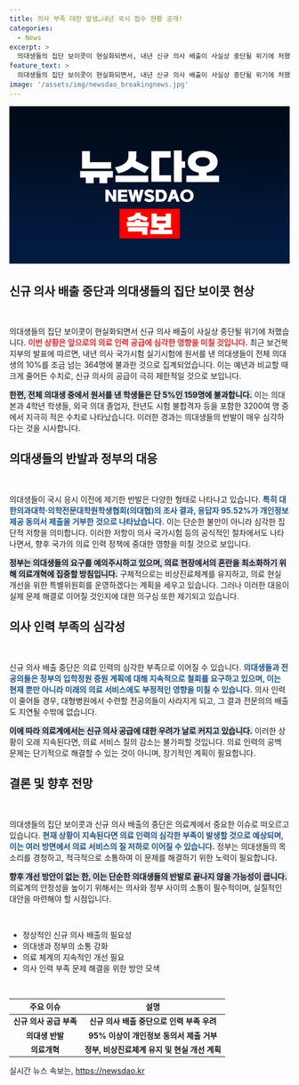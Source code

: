 ```yaml
---
title: 의사 부족 대란 발생…내년 국시 접수 현황 공개!
categories:
  - News
excerpt: >
  의대생들의 집단 보이콧이 현실화되면서, 내년 신규 의사 배출이 사실상 중단될 위기에 처했습니다. 국시 응시자는 전체의 10%에 불과하며, 정부의 의료 개혁에도 불구하고 의대생들의 요구는 여전히 받아들여지지 않고 있습니다.
feature_text: >
  의대생들의 집단 보이콧이 현실화되면서, 내년 신규 의사 배출이 사실상 중단될 위기에 처했습니다. 국시 응시자는 전체의 10%에 불과하며, 정부의 의료 개혁에도 불구하고 의대생들의 요구는 여전히 받아들여지지 않고 있습니다.
image: '/assets/img/newsdao_breakingnews.jpg'
---
```


<p><img src="/assets/img/newsdao_breakingnews.jpg" alt="pcversion 속보" /></p>

<h2 data-ke-size="size26">신규 의사 배출 중단과 의대생들의 집단 보이콧 현상</h2>

<p data-ke-size="size16">&nbsp;</p>

<p>의대생들의 집단 보이콧이 현실화되면서 신규 의사 배출이 사실상 중단될 위기에 처했습니다. <b><span style="color: #ee2323;">이번 상황은 앞으로의 의료 인력 공급에 심각한 영향을 미칠 것입니다.</span></b> 최근 보건복지부의 발표에 따르면, 내년 의사 국가시험 실기시험에 원서를 낸 의대생들이 전체 의대생의 10%를 조금 넘는 364명에 불과한 것으로 집계되었습니다. 이는 예년과 비교할 때 크게 줄어든 수치로, 신규 의사의 공급이 극히 제한적일 것으로 보입니다.</p>

<p><b><span style="background-color: #21538527;">한편, 전체 의대생 중에서 원서를 낸 학생들은 단 5%인 159명에 불과합니다.</span></b> 이는 의대 본과 4학년 학생들, 외국 의대 졸업자, 전년도 시험 불합격자 등을 포함한 3200여 명 중에서 지극히 적은 수치로 나타났습니다. 이러한 경과는 의대생들의 반발이 매우 심각하다는 것을 시사합니다.</p>

<h2 data-ke-size="size26">의대생들의 반발과 정부의 대응</h2>

<p data-ke-size="size16">&nbsp;</p>

<p>의대생들이 국시 응시 이전에 제기한 반발은 다양한 형태로 나타나고 있습니다. <b><span style="color: #1a5490;">특히 대한의과대학·의학전문대학원학생협회(의대협)의 조사 결과, 응답자 95.52%가 개인정보 제공 동의서 제출을 거부한 것으로 나타났습니다.</span></b> 이는 단순한 불만이 아니라 심각한 집단적 저항을 의미합니다. 이러한 저항이 의사 국가시험 등의 공식적인 절차에서도 나타나면서, 향후 국가의 의료 인력 정책에 중대한 영향을 미칠 것으로 보입니다.</p>

<p><b><span style="background-color: #21538527;">정부는 의대생들의 요구를 예의주시하고 있으며, 의료 현장에서의 혼란을 최소화하기 위해 의료개혁에 집중할 방침입니다.</span></b> 구체적으로는 비상진료체계를 유지하고, 의료 현실 개선을 위한 특별위원회를 운영하겠다는 계획을 세우고 있습니다. 그러나 이러한 대응이 실제 문제 해결로 이어질 것인지에 대한 의구심 또한 제기되고 있습니다.</p>

<h2 data-ke-size="size26">의사 인력 부족의 심각성</h2>

<p data-ke-size="size16">&nbsp;</p>

<p>신규 의사 배출 중단은 의료 인력의 심각한 부족으로 이어질 수 있습니다. <b><span style="color: #1a5490;">의대생들과 전공의들은 정부의 입학정원 증원 계획에 대해 지속적으로 철회를 요구하고 있으며, 이는 현재 뿐만 아니라 미래의 의료 서비스에도 부정적인 영향을 미칠 수 있습니다.</span></b> 의사 인력이 줄어들 경우, 대형병원에서 수련할 전공의들이 사라지게 되고, 그 결과 전문의의 배출도 지연될 수밖에 없습니다.</p>

<p><b><span style="background-color: #21538527;">이에 따라 의료계에서는 신규 의사 공급에 대한 우려가 날로 커지고 있습니다.</span></b> 이러한 상황이 오래 지속된다면, 의료 서비스 질의 감소는 불가피할 것입니다. 의료 인력의 공백 문제는 단기적으로 해결할 수 있는 것이 아니며, 장기적인 계획이 필요합니다.</p>

<h2 data-ke-size="size26">결론 및 향후 전망</h2>

<p data-ke-size="size16">&nbsp;</p>

<p>의대생들의 집단 보이콧과 신규 의사 배출의 중단은 의료계에서 중요한 이슈로 떠오르고 있습니다. <b><span style="color: #1a5490;">현재 상황이 지속된다면 의료 인력의 심각한 부족이 발생할 것으로 예상되며, 이는 여러 방면에서 의료 서비스의 질 저하로 이어질 수 있습니다.</span></b> 정부는 의대생들의 목소리를 경청하고, 적극적으로 소통하여 이 문제를 해결하기 위한 노력이 필요합니다.</p>

<p><b><span style="background-color: #21538527;">향후 개선 방안이 없는 한, 이는 단순한 의대생들의 반발로 끝나지 않을 가능성이 큽니다.</span></b> 의료계의 안정성을 높이기 위해서는 의사와 정부 사이의 소통이 필수적이며, 실질적인 대안을 마련해야 할 시점입니다.</p>

<p data-ke-size="size16">&nbsp;</p>

<ul>
    <li>정상적인 신규 의사 배출의 필요성</li>
    <li>의대생과 정부의 소통 강화</li>
    <li>의료 체계의 지속적인 개선 필요</li>
    <li>의사 인력 부족 문제 해결을 위한 방안 모색</li>
</ul>

<p data-ke-size="size16">&nbsp;</p>

<table>
    <thead>
        <tr>
            <th style="text-align: center; height: 17px;"><b>주요 이슈</b></th>
            <th style="text-align: center; height: 17px;"><b>설명</b></th>
        </tr>
    </thead>
    <tbody>
        <tr>
            <td style="text-align: center; height: 17px;"><b>신규 의사 공급 부족</b></td>
            <td style="text-align: center; height: 17px;"><b>신규 의사 배출 중단으로 인력 부족 우려</b></td>
        </tr>
        <tr>
            <td style="text-align: center; height: 17px;"><b>의대생 반발</b></td>
            <td style="text-align: center; height: 17px;"><b>95% 이상이 개인정보 동의서 제출 거부</b></td>
        </tr>
        <tr>
            <td style="text-align: center; height: 17px;"><b>의료개혁</b></td>
            <td style="text-align: center; height: 17px;"><b>정부, 비상진료체계 유지 및 현실 개선 계획</b></td>
        </tr>
    </tbody>
</table>
실시간 뉴스 속보는, <a href="https://newsdao.kr" rel="dofollow">https://newsdao.kr</a>



